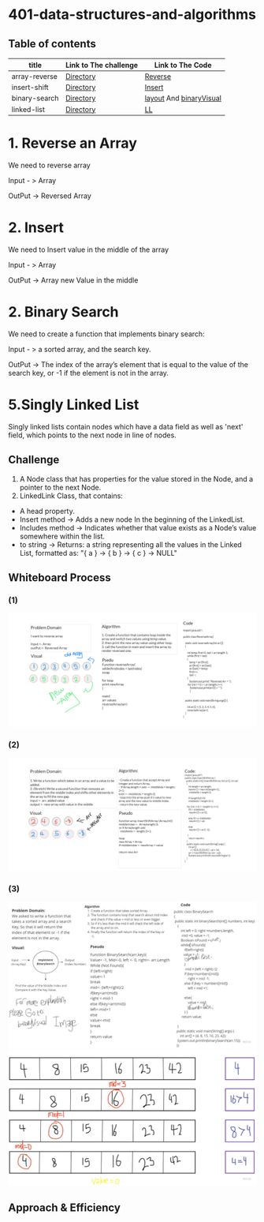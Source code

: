 # 401-data-structures-and-algorithms

## Table of contents

  

| title       | Link to The challenge       | Link to The Code                 |         
| ------------|-----------------------------|----------------------------------|
|array-reverse|[Directory](challenges/reverse)|[Reverse](challenges/reverse/reverse.png)|
|insert-shift|[Directory](challenges/insert)|[Insert](challenges/insert/insert.png)|
|binary-search|[Directory](challenges/binarySearch)|[layout](challenges/binarySearch/binarySearch.jpg) And [binaryVisual](challenges/binarySearch/binaryVisual.jpg)|
|linked-list|[Directory](challenges/linked)| [LL](challenges/linked/app/src/main/java)|




# 1. Reverse an Array
<!-- Description of the challenge -->
We need to reverse array

Input - > Array

OutPut -> Reversed Array

# 2. Insert
We need to Insert value in the middle of the array

Input - > Array

OutPut -> Array new Value in the middle

# 2. Binary Search
We need to create a function that implements binary search:

Input - > a sorted array, and the search key.

OutPut -> The index of the array’s element that is equal to the value of the search key,
or -1 if the element is not in the array.


# 5.Singly Linked List
Singly linked lists contain nodes which have a data field as well as 'next' field, which points to the next node in line of nodes.

## Challenge
1. A Node class that has properties for the value stored in the Node, and a pointer to the next Node.
2. LinkedLink Class, that contains:
- A head property.
- Insert method -> Adds a new node In the beginning of the LinkedList.
- Includes method -> Indicates whether that value exists as a Node’s value somewhere within the list.
- to string -> Returns: a string representing all the values in the Linked List, formatted as:
"{ a } -> { b } -> { c } -> NULL"

  
## Whiteboard Process
<!-- Embedded whiteboard image -->
### (1)
![Reverse](challenges/reverse/reverse.png)

### (2)
![Insert](challenges/insert/insert.png)

### (3)
![binarySearch](challenges/binarySearch/binarySearch.jpg)
![binaryVisual](challenges/binarySearch/binaryVisual.jpg) 

## Approach & Efficiency
<!-- What approach did you take? Discuss Why. What is the Big O space/time for this approach? -->
